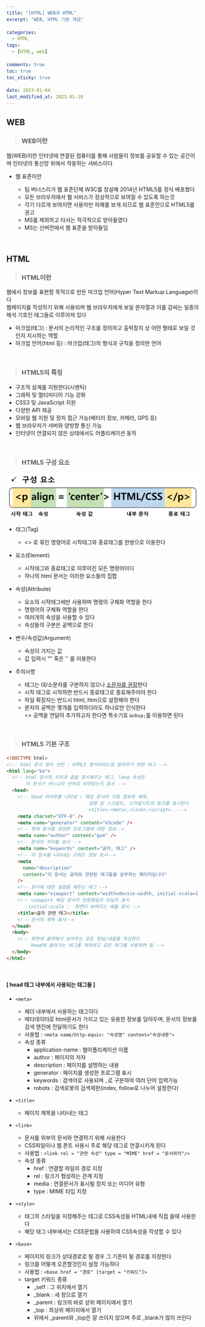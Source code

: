 ```yaml
---
title: "[HTML] WEB과 HTML"
excerpt: "WEB, HTML 기본 개념"

categories:
  - HTML
tags:
  - [HTML, web]

comments: true
toc: true
toc_sticky: true

date: 2023-01-04
last_modified_at: 2023-01-18
---
```


## WEB

> ### WEB이란

웹(WEB)이란 인터넷에 연결된 컴퓨터를 통해 사람들이 정보를 공유할 수 있는 공간이며 인터넷의 통신망 위에서 작동하는 서비스이다

- 웹 표준이란

  - 팀 버너스리가 웹 표준단체 W3C를 창설해 2014년 HTML5를 정식 배포했다
  - 모든 브라우저에서 웹 서비스가 정상적으로 보여질 수 있도록 하는것
  - 각기 다르게 보여지면 사용자만 피해를 보게 되므로 웹 표준안으로 HTML5를 권고
  - MS를 제외하고 타사는 적극적으로 받아들였다
  - MS는 신버전에서 웹 표준을 받아들임

<br>

## HTML

> ### HTML이란

웹에서 정보를 표현할 목적으로 만든 마크업 언어(Hyper Text Markup Language)이다  
웹페이지를 작성하기 위해 사용되며 웹 브라우저에게 보일 문자열과 이를 감싸는 일종의 해석 기호인 태그들로 이루어져 있다

- 마크업(태그) : 문서의 논리적인 구조를 정의하고 출력장치 상 어떤 형태로 보일 것인지 지시하는 역할
- 마크업 언어(html 등) : 마크업(태그)의 형식과 규칙을 정의한 언어

<br>

> ### HTML5의 특징

- 구조적 설계를 지원한다(시멘틱)
- 그래픽 및 멀티미디어 기능 강화
- CSS3 및 JavaScript 지원
- 다양한 API 제공
- 모바일 웹 지원 및 장치 접근 가능(배터리 정보, 카메라, GPS 등)
- 웹 브라우저가 서버와 양방향 통신 가능
- 인터넷이 연결되지 않은 상태에서도 어플리케이션 동작

<br>

> ### HTML5 구성 요소

<p align="center">
  <img width="calc(100% - #{$right-sidebar-width-narrow})" height="auto" src="/assets/images/tag.PNG">
</p>

- 태그(Tag)
  - <> 로 묶인 명령어로 시작태그와 종료태그를 한쌍으로 이용한다
- 요소(Element)
  - 시작태그와 종료태그로 이루어진 모든 명령어이다
  - 하나의 html 문서는 이러한 요소들의 집합
- 속성(Attribute)
  - 요소의 시작태그에만 사용하며 명령의 구체화 역할을 한다
  - 명령어의 구체화 역할을 한다
  - 여러개의 속성을 사용할 수 있다
  - 속성들의 구분은 공백으로 한다
- 변수/속성값(Argument)

  - 속성이 가지는 값
  - 값 입력시 "" 혹은 '' 를 이용한다

- 주의사항
  - 태그는 대/소문자를 구분하지 않으나 <u>소문자를 권장</u>한다
  - 시작 태그로 시작하면 반드시 종료태그로 종료해주어야 한다
  - 파일 확장자는 반드시 html, htm으로 설정해야 한다
  - 문자의 공백은 몇개를 입력하더라도 하나로만 인식한다  
    => 공백을 연달아 추가하고자 한다면 특수기호 `&nbsp;`를 이용하면 된다

<br>

> ### HTML5 기본 구조

```html
<!DOCTYPE html>
<!-- html 문서 형식 선언 : HTML5 형식이라는걸 알려주기 위한 태그 -->
<html lang="ko">
  <!-- html 문서의 시작과 끝을 표시해주는 태그, lang 속성은 
       이 문서가 어느나라 언어로 되어있는지 표시 -->
  <head>
    <!-- head 머리부를 나타냄 : 해당 문서의 각종 정보와 제목, 
                              설명 및 스크립트, 스타일시트의 링크를 표시한다
                              <title>,<meta>,<link>,<script>...-->
    <meta charset="UTF-8" />
    <meta name="generator" content="VScode" />
    <!-- 현재 문서를 생성한 프로그램에 대한 정보-->
    <meta name="author" content="gom" />
    <!-- 문서의 저자를 표시 -->
    <meta name="keywords" content="글자, 태그" />
    <!-- 이 문서를 나타내는 키워드 정보 표시-->
    <meta
      name="description"
      content="이 문서는 글자와 관련된 태그들을 공부하는 페이지입니다"
    />
    <!-- 문서에 대한 설명을 해주는 태그 -->
    <meta name="viewport" content="width=device-width, initial-scale=1.0" />
    <!-- viewport 해당 문서가 반응형일지 아닐지 표시 
        initial-scale :  화면이 보여지는 배율 표시 -->
    <title>글자 관련 태그</title>
    <!-- 문서의 제목 표시-->
  </head>
  <body>
    <!-- 화면에 출력해서 보여주는 모든 정보/내용을 작성한다
         head에 들어가는 태그를 제외하고 모든 태그를 사용하면 됨 -->
  </body>
</html>
```

<br>

#### [ head 태그 내부에서 사용되는 태그들 ]

- `<meta>`

  - 헤더 내부에서 사용하는 태그이다
  - 메타데이터로 html문서가 가지고 있는 유용한 정보를 담아두며, 문서의 정보를 검색 엔진에 전달하기도 한다
  - 사용법 : `<meta name/http-equiv: "속성명" content="속성내용">`
  - 속성 종류
    - application-name : 웹어플리케이션 이름
    - author : 페이지의 저자
    - description : 페이지를 설명하는 내용
    - generator : 페이지를 생성한 프로그램 표시
    - keywords : 검색어로 사용되며 `,`로 구분하여 여러 단어 입력가능
    - robots : 검색로봇의 검색제한(index, follow로 나누어 설정한다)

- `<title>`

  - 페이지 제목을 나타내는 태그

- `<link>`

  - 문서를 외부의 문서와 연결하기 위해 사용한다
  - CSS파일이나 웹 폰트 사용시 주로 해당 태그로 연결시키게 된다
  - 사용법 : `<link rel = "관련 속성" type = "MIME" href = "문서위치"/>`
  - 속성 종류
    - href : 연결할 파일의 경로 지정
    - rel : 링크가 형성하는 관계 지정
    - media : 연결문서가 표시될 장치 또는 미디어 유형
    - type : MIME 타입 지정

- `<style>`

  - 태그의 스타일을 지정해주는 태그로 CSS속성을 HTML내에 직접 쓸때 사용한다
  - 해당 태그 내부에서는 CSS문법을 사용하여 CSS속성을 작성할 수 있다

- `<base>`
  - 페이지의 링크가 상대경로로 될 경우 그 기준이 될 경로를 지정한다
  - 링크를 어떻게 오픈할것인지 설정 가능하다
  - 사용법 : `<base href = "경로" [target = "키워드"]>`
  - target 키워드 종류
    - \_self : 그 위치에서 열기
    - \_blank : 새 창으로 열기
    - \_parent : 링크의 바로 상위 페이지에서 열기
    - \_top : 최상위 페이지에서 열기
    - 위에서 \_parent와 \_top은 잘 쓰이지 않으며 주로 \_blank가 많이 쓰인다
